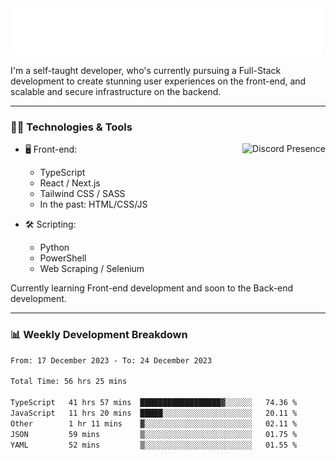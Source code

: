 <img src="assets/wave.svg" alt=":wave:" />

I'm a self-taught developer, who's currently pursuing a Full-Stack development to create stunning user experiences on the front-end, and scalable and secure infrastructure on the backend.

---

### 🧑‍💻 Technologies & Tools

<a href="https://discord.com/users/414304208649453568" target="_blank" rel="nofollow">
   <img src="https://lanyard-profile-readme.vercel.app/api/414304208649453568?idleMessage=Probably%20doing%20something%20else..." alt="Discord Presence" align="right">
</a>

- 🖥️ Front-end:

  - TypeScript
  - React / Next.js
  - Tailwind CSS / SASS
  - In the past: HTML/CSS/JS

- 🛠 Scripting:

  - Python
  - PowerShell
  - Web Scraping / Selenium

Currently learning Front-end development and soon to the Back-end development.

---

### 📊 Weekly Development Breakdown

<!-- ![ccrsxx's GitHub Stats](https://github-readme-stats.vercel.app/api?username=ccrsxx&count_private=true&theme=tokyonight) -->
<!-- ![ccrsxx's Top Langs](https://github-readme-stats.vercel.app/api/top-langs/?username=ccrsxx&hide=lua,java,html&theme=tokyonight) -->

<!--START_SECTION:waka-->

```txt
From: 17 December 2023 - To: 24 December 2023

Total Time: 56 hrs 25 mins

TypeScript   41 hrs 57 mins  ██████████████████▓░░░░░░   74.36 %
JavaScript   11 hrs 20 mins  █████░░░░░░░░░░░░░░░░░░░░   20.11 %
Other        1 hr 11 mins    ▓░░░░░░░░░░░░░░░░░░░░░░░░   02.11 %
JSON         59 mins         ▒░░░░░░░░░░░░░░░░░░░░░░░░   01.75 %
YAML         52 mins         ▒░░░░░░░░░░░░░░░░░░░░░░░░   01.55 %
```

<!--END_SECTION:waka-->

